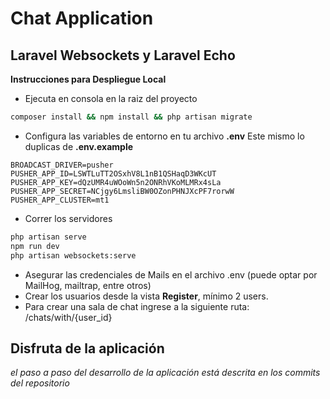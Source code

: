 # Chat Application
## Laravel Websockets y Laravel Echo

**Instrucciones para Despliegue Local**

- Ejecuta en consola en la raiz del proyecto

```bash
composer install && npm install && php artisan migrate
```

- Configura las variables de entorno en tu archivo **.env**
Este mismo lo duplicas de **.env.example**

```
BROADCAST_DRIVER=pusher
PUSHER_APP_ID=LSWTLuTT2OSxhV8L1nB1QSHaqD3WKcUT
PUSHER_APP_KEY=dQzUMR4uWOoWn5n2ONRhVKoMLMRx4sLa
PUSHER_APP_SECRET=NCjgy6LmsliBW0OZonPHNJXcPF7rorwW
PUSHER_APP_CLUSTER=mt1
```

- Correr los servidores

```bash
php artisan serve
npm run dev
php artisan websockets:serve
```

- Asegurar las credenciales de Mails en el archivo .env (puede optar por MailHog, mailtrap, entre otros)
- Crear los usuarios desde la vista **Register**, mínimo 2 users.
- Para crear una sala de chat ingrese a la siguiente ruta: /chats/with/{user_id}

## Disfruta de la aplicación

_el paso a paso del desarrollo de la aplicación está descrita en los commits del repositorio_
